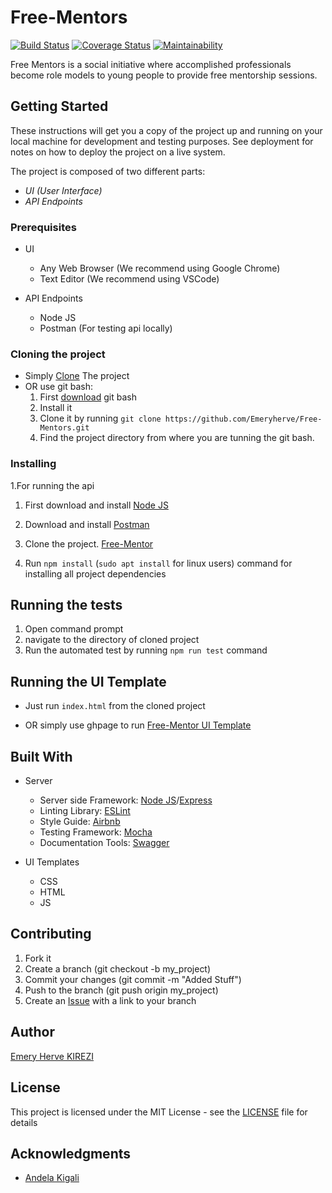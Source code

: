# Free-Mentors
[![Build Status](https://travis-ci.org/Emeryherve/Free-Mentors.svg?branch=develop)](https://travis-ci.org/Emeryherve/Free-Mentors)  [![Coverage Status](https://coveralls.io/repos/github/Emeryherve/Free-Mentors/badge.svg?branch=develop)](https://coveralls.io/github/Emeryherve/Free-Mentors?branch=develop)  [![Maintainability](https://api.codeclimate.com/v1/badges/e7c06078def0636842c3/maintainability)](https://codeclimate.com/github/Emeryherve/Free-Mentors/maintainability)  

Free Mentors is a social initiative where accomplished professionals become role models to young people to provide free mentorship sessions.


## Getting Started

These instructions will get you a copy of the project up and running on your local machine for development and testing purposes. See deployment for notes on how to deploy the project on a live system.

The project is composed of two different parts:
- *UI (User Interface)*
- *API Endpoints*  

### Prerequisites

* UI 
   * Any Web Browser (We recommend using Google Chrome)
   * Text Editor (We recommend using VSCode)

* API Endpoints
   * Node JS
   * Postman (For testing api locally)
  
### Cloning the project

* Simply [Clone](https://github.com/Emeryherve/Free-Mentors/archive/develop.zip) The project
* OR use git bash:
   1. First [download](https://git-scm.com/downloads) git bash
   2. Install it
   3. Clone it by running `git clone https://github.com/Emeryherve/Free-Mentors.git`
   4. Find the project directory from where you are tunning the git bash.

### Installing

1.For running the api

   1. First download and install [Node JS](https://nodejs.org/en/download/)
   2. Download and install [Postman](https://www.getpostman.com/downloads/)

   3. Clone the project. [Free-Mentor](https://github.com/Emeryherve/Free-Mentors)
   4. Run `npm install` (`sudo apt install` for linux users) command for installing all project dependencies

## Running the tests

  1. Open command prompt
  2. navigate to the directory of cloned project
  3. Run the automated test by running `npm run test` command
   
## Running the UI Template

  - Just run `index.html` from the cloned project

  - OR simply use ghpage to run [Free-Mentor UI Template](https://Emeryherve.github.io/Free-Mentors/UI/)

 
## Built With
* Server
   * Server side Framework: [Node JS](https://nodejs.org/)/[Express](https://expressjs.com/)
   * Linting Library: [ESLint](https://eslint.org)
   * Style Guide: [Airbnb](https://github.com/airbnb/javascript)
   * Testing Framework: [Mocha](https://mochajs.org/)
   * Documentation Tools: [Swagger](https://swagger.io/tools/swagger-ui/)

* UI Templates
   * CSS 
   * HTML
   * JS


## Contributing
   1. Fork it
   2. Create a branch (git checkout -b my_project)
   3. Commit your changes (git commit -m "Added Stuff")
   4. Push to the branch (git push origin my_project)
   5. Create an [Issue](https://github.com/Emeryherve/Free-Mentors/issues) with a link to your branch


## Author

[Emery Herve KIREZI](https://github.com/Emeryherve)

## License

This project is licensed under the MIT License - see the [LICENSE](LICENCE.md) file for details

## Acknowledgments

* [Andela Kigali](https://andela.com/)